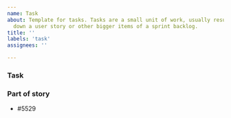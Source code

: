 ```yaml
---
name: Task
about: Template for tasks. Tasks are a small unit of work, usually resulting of breaking
  down a user story or other bigger items of a sprint backlog.
title: ''
labels: 'task'
assignees: ''

---
```


### Task
<!--  Tasks are a small unit of work, usually resulting of breaking
  down a user story or other bigger items of a sprint backlog. -->

### Part of story
- #5529 <!-- Please remplace 5529 by the most specific parent issue possible -->
